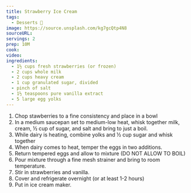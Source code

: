 ```yaml
---
title: Strawberry Ice Cream
tags:
  - Desserts 🍰
image: https://source.unsplash.com/kg7gcQtp4N8
sourceURL:
servings: 2
prep: 10M
cook: 
video:
ingredients:
  - 1½ cups fresh strawberries (or frozen)
  - 2 cups whole milk
  - 2 cups heavy cream
  - 1 cup granulated sugar, divided
  - pinch of salt
  - 1½ teaspoons pure vanilla extract
  - 5 large egg yolks
---
```


 1. Chop stawberries to a fine consistency and place in a bowl
 2. In a medium saucepan set to medium-low heat, whisk together milk, cream, ½ cup of sugar, and salt and bring to just a boil. 
 3. While dairy is heating, combine yolks and ½ cup sugar and whisk together
 4. When dairy comes to heat, temper the eggs in two additions. 
 5. Return tempered eggs and allow to mixture (DO NOT ALLOW TO BOIL)
 6. Pour mixture through a fine mesh strainer and bring to room temperature.
 7. Stir in strawberries and vanilla.
 8. Cover and refrigerate overnight (or at least 1-2 hours)
 9. Put in ice cream maker.